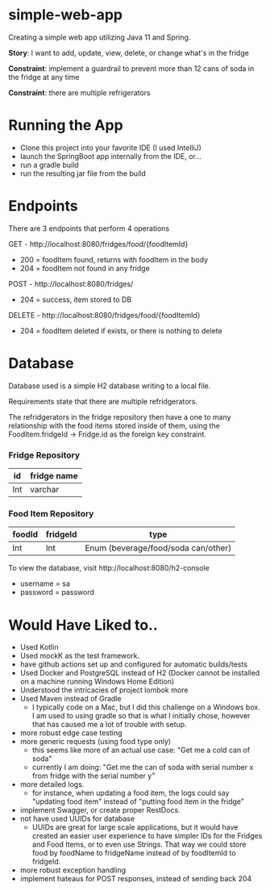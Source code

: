 # simple-web-app
 Creating a simple web app utilizing Java 11 and Spring.

 **Story**: I want to add, update, view, delete, or change what's in the fridge
 
 **Constraint**: implement a guardrail to prevent more than 12 cans of soda in the fridge at any time
 
 **Constraint**: there are multiple refrigerators
 
# Running the App
* Clone this project into your favorite IDE (I used IntelliJ)
* launch the SpringBoot app internally from the IDE, or...
* run a gradle build
* run the resulting jar file from the build

# Endpoints
There are 3 endpoints that perform 4 operations

GET - http://localhost:8080/fridges/food/{foodItemId}
* 200 = foodItem found, returns with foodItem in the body
* 204 = foodItem not found in any fridge

POST - http://localhost:8080/fridges/
* 204 = success, item stored to DB

DELETE - http://localhost:8080/fridges/food/{foodItemId}
* 204 = foodItem deleted if exists, or there is nothing to delete

# Database
Database used is a simple H2 database writing to a local file.

Requirements state that there are multiple refridgerators.

The refridgerators in the fridge repository then have a one to many relationship with the food items stored inside of them, using the FoodItem.fridgeId -> Fridge.id as the foreign key constraint.

### Fridge Repository

| id | fridge name |
| --- | --- | 
| Int | varchar |

### Food Item Repository

| foodId | fridgeId | type |
| --- | --- | --- |
| Int | Int | Enum (beverage/food/soda can/other) |

To view the database, visit http://localhost:8080/h2-console
* username = sa
* password = password

# Would Have Liked to..
* Used Kotlin
* Used mockK as the test framework.
* have github actions set up and configured for automatic builds/tests
* Used Docker and PostgreSQL instead of H2 (Docker cannot be installed on a machine running Windows Home Edition)
* Understood the intricacies of project lombok more
* Used Maven instead of Gradle
    * I typically code on a Mac, but I did this challenge on a Windows box. I am used to using gradle so that is what I initially chose, however that has caused me a lot of trouble with setup.
* more robust edge case testing
* more generic requests (using food type only)
    * this seems like more of an actual use case: "Get me a cold can of soda"
    * currently I am doing: "Get me the can of soda with serial number x from fridge with the serial number y"
* more detailed logs. 
    * for instance, when updating a food item, the logs could say "updating food item" instead of "putting food item in the fridge"
* implement Swagger, or create proper RestDocs.
* not have used UUIDs for database
    * UUIDs are great for large scale applications, but it would have created an easier user experience to have simpler IDs for the Fridges and Food Items, or to even use Strings.  That way we could store food by foodName to fridgeName instead of by foodItemId to fridgeId.
* more robust exception handling
* implement hateaus for POST responses, instead of sending back 204